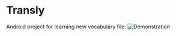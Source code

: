 # Transly
Android project for learning new vocabulary
 file: ![Demonstration](https://github.com/SvetoforColumb/Transly/blob/master/int.gif|width=100)
